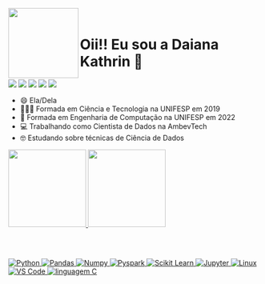 <img src="https://i.picasion.com/pic91/5867c9c852d9516427f11894970e61b7.gif" align="left" width="140" height="140" border="0" /></a><br /><a href="https://picasion.com/"></a> <div> 
# Oii!! Eu sou a Daiana Kathrin 👋 
  <a href = "mailto:daianakathrin@gmail.com"><img src="https://img.shields.io/badge/-Gmail-%23333?style=for-the-badge&logo=gmail&logoColor=white" target="_blank"></a>
  <a href="https://br.linkedin.com/in/daiana-kathrin-08b6b4140" target="_blank"><img src="https://img.shields.io/badge/-LinkedIn-%230077B5?style=for-the-badge&logo=linkedin&logoColor=white" target="_blank"></a> 
  <a href="https://www.youtube.com/channel/UC2ivF3DrBGQajuDVGY2z0fQ" target="_blank"><img src="https://img.shields.io/badge/YouTube-FF0000?style=for-the-badge&logo=youtube&logoColor=white" target="_blank"></a>
  <a href="https://instagram.com/daysantoss__" target="_blank"><img src="https://img.shields.io/badge/-Instagram-%23E4405F?style=for-the-badge&logo=instagram&logoColor=white" target="_blank"></a>
  <a href="https://daianakathrin.weebly.com/" target="_blank"><img src="https://img.shields.io/badge/-Portfolio-%ffffff?style=for-the-badge&logo=Portfólio&logoColor=white" target="_blank"></a>
 
</div>

- 😄 Ela/Dela 
- 👩🏾‍🎓 Formada em Ciência e Tecnologia na UNIFESP em 2019
- 📘 Formada em Engenharia de Computação na UNIFESP em 2022
- 💻 Trabalhando como Cientista de Dados na AmbevTech
- 🤓 Estudando sobre técnicas de Ciência de Dados

<div>
  <a href="https://github.com/DaianaKathrin">
  <img height="155em" src="https://github-readme-stats.vercel.app/api?username=DaianaKathrin&show_icons=true&theme=radical&include_all_commits=true&count_private=true"/>
  <img height="155em" src="https://github-readme-stats.vercel.app/api/top-langs/?username=DaianaKathrin&layout=compact&langs_count=7&theme=radical"/>
</div>
  
 ##
<div style="display: inline_block"><br>
  
   ![Python](https://img.shields.io/badge/-Python-black?style=flat-square&logo=Python)
 ![Pandas](https://img.shields.io/badge/-Pandas-black?style=flat-square&logo=Pandas)
 ![Numpy](https://img.shields.io/badge/-Numpy-black?style=flat-square&logo=Numpy)
 ![Pyspark](https://img.shields.io/badge/-Pyspark-black?style=flat-square&logo=Apache-Spark)
 ![Scikit Learn](https://img.shields.io/badge/-Scikit%20Learn-black?style=flat-square&logo=scikit-learn)
 ![Jupyter](https://img.shields.io/badge/-Jupyter-black?style=flat-square&logo=Jupyter)
 ![Linux](https://img.shields.io/badge/-Linux-black?style=flat-square&logo=Linux)
 ![VS Code](https://img.shields.io/badge/-VS%20Code-black?style=flat-square&logo=visual-studio-code)
 ![linguagem C](https://img.shields.io/badge/-Linguagem%20C-black?style=flat-square&logo=C)
  
</div>

